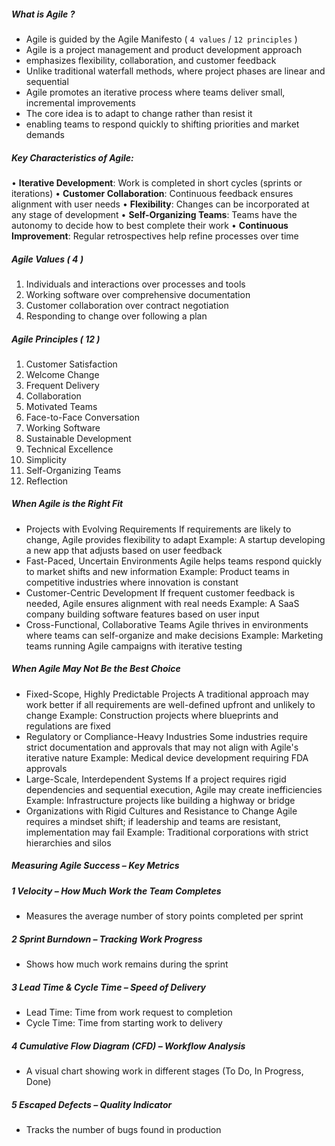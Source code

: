 ##### What is Agile ?
- Agile is guided by the Agile Manifesto ( `4 values` / `12 principles` )
- Agile is a project management and product development approach
- emphasizes flexibility, collaboration, and customer feedback
- Unlike traditional waterfall methods, where project phases are linear and sequential
- Agile promotes an iterative process where teams deliver small, incremental improvements
- The core idea is to adapt to change rather than resist it
- enabling teams to respond quickly to shifting priorities and market demands

##### Key Characteristics of Agile:
• **Iterative Development**: Work is completed in short cycles (sprints or iterations)
• **Customer Collaboration**: Continuous feedback ensures alignment with user needs
• **Flexibility**: Changes can be incorporated at any stage of development
• **Self-Organizing Teams**: Teams have the autonomy to decide how to best complete their work
• **Continuous Improvement**: Regular retrospectives help refine processes over time

##### Agile Values ( 4 )
1. Individuals and interactions over processes and tools
2. Working software over comprehensive documentation
3. Customer collaboration over contract negotiation
4. Responding to change over following a plan

##### Agile Principles ( 12 )
1. Customer Satisfaction
2. Welcome Change
3. Frequent Delivery
4. Collaboration
5. Motivated Teams
6. Face-to-Face Conversation
7. Working Software
8. Sustainable Development
9. Technical Excellence
10. Simplicity
11. Self-Organizing Teams
12. Reflection


##### When Agile is the Right Fit
- Projects with Evolving Requirements
If requirements are likely to change, Agile provides flexibility to adapt
Example: A startup developing a new app that adjusts based on user feedback
- Fast-Paced, Uncertain Environments
Agile helps teams respond quickly to market shifts and new information
Example: Product teams in competitive industries where innovation is constant
- Customer-Centric Development
If frequent customer feedback is needed, Agile ensures alignment with real needs
Example: A SaaS company building software features based on user input
- Cross-Functional, Collaborative Teams
Agile thrives in environments where teams can self-organize and make decisions
Example: Marketing teams running Agile campaigns with iterative testing

##### When Agile May Not Be the Best Choice
- Fixed-Scope, Highly Predictable Projects
A traditional approach may work better if all requirements are well-defined upfront and unlikely to change
Example: Construction projects where blueprints and regulations are fixed
- Regulatory or Compliance-Heavy Industries
Some industries require strict documentation and approvals that may not align with Agile's iterative nature
Example: Medical device development requiring FDA approvals
- Large-Scale, Interdependent Systems
If a project requires rigid dependencies and sequential execution, Agile may create inefficiencies
Example: Infrastructure projects like building a highway or bridge
- Organizations with Rigid Cultures and Resistance to Change
Agile requires a mindset shift; if leadership and teams are resistant, implementation may fail
Example: Traditional corporations with strict hierarchies and silos


##### Measuring Agile Success – Key Metrics

##### 1 Velocity – How Much Work the Team Completes
- Measures the average number of story points completed per sprint

##### 2 Sprint Burndown – Tracking Work Progress
- Shows how much work remains during the sprint

##### 3 Lead Time & Cycle Time – Speed of Delivery
- Lead Time: Time from work request to completion
- Cycle Time: Time from starting work to delivery

##### 4 Cumulative Flow Diagram (CFD) – Workflow Analysis
- A visual chart showing work in different stages (To Do, In Progress, Done)

##### 5 Escaped Defects – Quality Indicator
- Tracks the number of bugs found in production